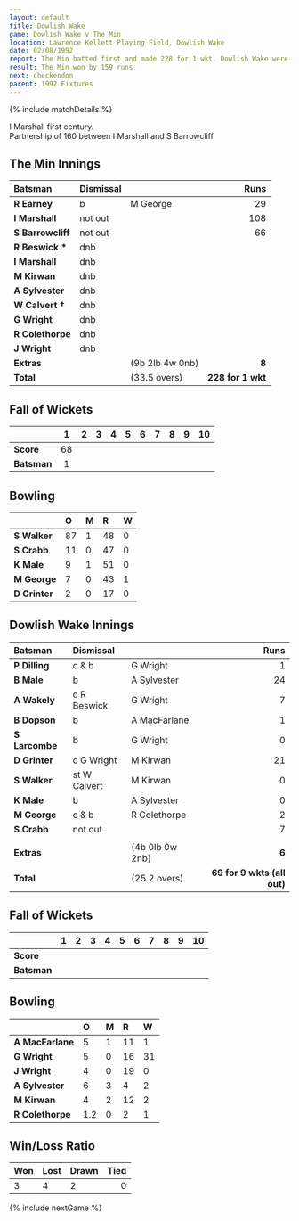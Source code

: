 ```yaml
---
layout: default
title: Dowlish Wake
game: Dowlish Wake v The Min
location: Lawrence Kellett Playing Field, Dowlish Wake
date: 02/08/1992
report: The Min batted first and made 228 for 1 wkt. Dowlish Wake were bowled out for 69
result: The Min won by 159 runs
next: checkendon
parent: 1992 Fixtures
---
```


{% include matchDetails %}

I Marshall first century.<br />
Partnership of 160 between I Marshall and S Barrowcliff

## The Min Innings

| Batsman | Dismissal |  | Runs |
|:---|:---|---|---:|
| **R Earney** | b | M George | 29 | 
| **I Marshall** | not out |  | 108 | 
| **S Barrowcliff** | not out |  | 66 | 
| **R Beswick &#42;** | dnb |  |  | 
| **I Marshall** | dnb |  |  | 
| **M Kirwan** | dnb |  |  | 
| **A Sylvester** | dnb |  |  | 
| **W Calvert &#8224;** | dnb |  |  | 
| **G Wright** | dnb |  |  | 
| **R Colethorpe** | dnb |  |  | 
| **J Wright** |dnb |  |  | 
| **Extras** | | (9b 2lb 4w 0nb) | **8** | 
| **Total** | | (33.5 overs) | **228 for 1 wkt** | 

## Fall of Wickets

| | 1 | 2 | 3 | 4 | 5 | 6 | 7 | 8 | 9 | 10 |
|---|:---:|:---:|:---:|:---:|:---:|:---:|:---:|:---:|:---:|:---:|
| **Score** | 68 |  |  |  |  |  |  |  |  |  |
| **Batsman** | 1 |  |  |  |  |  |  |  |  |  |

## Bowling

| | O | M | R | W |
|---|:---|:---|:---|:---|
| **S Walker** | 87 | 1 | 48 | 0 | 
| **S Crabb** | 11 | 0 | 47 | 0 | 
| **K Male** | 9 | 1 | 51 | 0 | 
| **M George** | 7 | 0 | 43 | 1 | 
| **D Grinter** | 2 | 0 | 17 | 0 | 

## Dowlish Wake Innings

| Batsman | Dismissal |  | Runs |
|:---|:---|---|---:|
| **P Dilling** | c & b | G Wright | 1 | 
| **B Male** | b | A Sylvester | 24 | 
| **A Wakely** | c R Beswick | G Wright | 7 | 
| **B Dopson** | b | A MacFarlane | 1 | 
| **S Larcombe** | b | G Wright | 0 | 
| **D Grinter** | c G Wright | M Kirwan | 21 |
| **S Walker** | st W Calvert | M Kirwan | 0 | 
| **K Male** | b | A Sylvester | 0 |
| **M George** | c & b | R Colethorpe | 2 | 
| **S Crabb** | not out |  | 7 | 
|  |  |  |  |
| **Extras** | | (4b 0lb 0w 2nb) | **6** | 
| **Total** | | (25.2 overs) | **69 for 9 wkts (all out)** | 

## Fall of Wickets

| | 1 | 2 | 3 | 4 | 5 | 6 | 7 | 8 | 9 | 10 |
|---|:---:|:---:|:---:|:---:|:---:|:---:|:---:|:---:|:---:|:---:|
| **Score** |  |  |  |  |  |  |  |  |  |  |
| **Batsman** |  |  |  |  |  |  |  |  |  |  |

## Bowling

| | O | M | R | W |
|---|:---|:---|:---|:---|
| **A MacFarlane** | 5 | 1 | 11 | 1 | 
| **G Wright** | 5 | 0 | 16 | 31 | 
| **J Wright** | 4 | 0 | 19 | 0 | 
| **A Sylvester** | 6 | 3 | 4 | 2 | 
| **M Kirwan** | 4 | 2 | 12 | 2 |
| **R Colethorpe** | 1.2 | 0 | 2 | 1 |

## Win/Loss Ratio

| Won | Lost | Drawn | Tied |
|:---|:---|:---|---:|
| 3 | 4 | 2 | 0 |

{% include nextGame %}